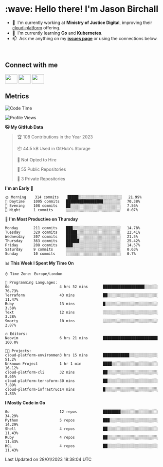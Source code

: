 <h1 align="left" id="jason-title">:wave: Hello there! I'm Jason Birchall</h1>

- :office: &nbsp;I'm currently working at **Ministry of Justice Digital**, improving their [cloud-platform](https://github.com/ministryofjustice/cloud-platform) offering.
- :seedling: &nbsp;I’m currently learning **Go** and **Kubernetes**.
- :mailbox: &nbsp;Ask me anything on my **[issues page]** or using the connections below.


<br>

<h2>Connect with me</h2>
<p>
<a href="https://twitter.com/jsonBirchall" target="blank"><img align="center" src="https://cdn.jsdelivr.net/npm/simple-icons@3.0.1/icons/twitter.svg" alt="" height="30" width="40" /></a>
<a href="https://keybase.io/json0" target="blank"><img align="center" src="https://cdn.jsdelivr.net/npm/simple-icons@3.0.1/icons/keybase.svg" alt="" height="30" width="40" /></a>
<a href="https://www.reddit.com/user/kakorate" target="blank"><img align="center" src="https://cdn.jsdelivr.net/npm/simple-icons@3.0.1/icons/reddit.svg" alt="" height="30" width="40" /></a>
</p>

<h2>Metrics</h2>

<!--START_SECTION:waka-->
![Code Time](http://img.shields.io/badge/Code%20Time-917%20hrs%2055%20mins-blue)

![Profile Views](http://img.shields.io/badge/Profile%20Views-7-blue)

**🐱 My GitHub Data** 

> 🏆 108 Contributions in the Year 2023
 > 
> 📦 44.5 kB Used in GitHub's Storage 
 > 
> 🚫 Not Opted to Hire
 > 
> 📜 55 Public Repositories 
 > 
> 🔑 3 Private Repositories  
 > 
**I'm an Early 🐤** 

```text
🌞 Morning    314 commits    █████░░░░░░░░░░░░░░░░░░░░   21.99% 
🌆 Daytime    1005 commits   █████████████████░░░░░░░░   70.38% 
🌃 Evening    108 commits    ██░░░░░░░░░░░░░░░░░░░░░░░   7.56% 
🌙 Night      1 commits      ░░░░░░░░░░░░░░░░░░░░░░░░░   0.07%

```
📅 **I'm Most Productive on Thursday** 

```text
Monday       211 commits    ███░░░░░░░░░░░░░░░░░░░░░░   14.78% 
Tuesday      320 commits    █████░░░░░░░░░░░░░░░░░░░░   22.41% 
Wednesday    307 commits    █████░░░░░░░░░░░░░░░░░░░░   21.5% 
Thursday     363 commits    ██████░░░░░░░░░░░░░░░░░░░   25.42% 
Friday       208 commits    ███░░░░░░░░░░░░░░░░░░░░░░   14.57% 
Saturday     9 commits      ░░░░░░░░░░░░░░░░░░░░░░░░░   0.63% 
Sunday       10 commits     ░░░░░░░░░░░░░░░░░░░░░░░░░   0.7%

```


📊 **This Week I Spent My Time On** 

```text
⌚︎ Time Zone: Europe/London

💬 Programming Languages: 
Go                       4 hrs 52 mins       ███████████████████░░░░░░   76.73% 
Terraform                43 mins             ██░░░░░░░░░░░░░░░░░░░░░░░   11.47% 
Ruby                     13 mins             █░░░░░░░░░░░░░░░░░░░░░░░░   3.58% 
Text                     12 mins             ░░░░░░░░░░░░░░░░░░░░░░░░░   3.28% 
Smarty                   10 mins             ░░░░░░░░░░░░░░░░░░░░░░░░░   2.87%

🔥 Editors: 
Neovim                   6 hrs 21 mins       █████████████████████████   100.0%

🐱‍💻 Projects: 
cloud-platform-environmen3 hrs 15 mins       ████████████░░░░░░░░░░░░░   51.2% 
Unknown Project          1 hr 1 min          ████░░░░░░░░░░░░░░░░░░░░░   16.12% 
cloud-platform-cli       32 mins             ██░░░░░░░░░░░░░░░░░░░░░░░   8.65% 
cloud-platform-terraform-30 mins             ██░░░░░░░░░░░░░░░░░░░░░░░   7.89% 
cloud-platform-infrastruc14 mins             █░░░░░░░░░░░░░░░░░░░░░░░░   3.83%

```

**I Mostly Code in Go** 

```text
Go                       12 repos            ████████░░░░░░░░░░░░░░░░░   34.29% 
Python                   5 repos             ███░░░░░░░░░░░░░░░░░░░░░░   14.29% 
Shell                    4 repos             ██░░░░░░░░░░░░░░░░░░░░░░░   11.43% 
Ruby                     4 repos             ██░░░░░░░░░░░░░░░░░░░░░░░   11.43% 
HCL                      4 repos             ██░░░░░░░░░░░░░░░░░░░░░░░   11.43%

```



 Last Updated on 28/01/2023 18:38:04 UTC
<!--END_SECTION:waka-->

<!-- links -->

[issues page]: https://github.com/jasonBirchall/jasonBirchall/issues "jasonBirchall/issues"
